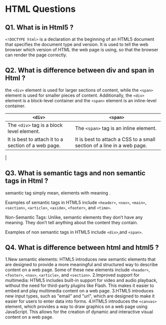 # HTML Questions

## Q1. What is <!Doctype html> in Html5 ?
`<!DOCTYPE html>` is a declaration at the beginning of an HTML5 document that specifies the document type and version. It is used to tell the web browser which version of HTML the web page is using, so that the browser can render the page correctly.

## Q2. What is difference between div and span in Html ?
the `<div>` element is used for larger sections of content, while the `<span>` element is used for smaller pieces of content. Additionally, the `<div>` element is a block-level container and the `<span>` element is an inline-level container.

| `<div>` |`<span>`  |
|----------|----------|
| The `<div>` tag is a block level element.   | The `<span>` tag is an inline element.   |
| It is best to attach it to a section of a web page.    | It is best to attach a CSS to a small section of a line in a web page.   |
|

## Q3. What is semantic tags and non semantic tags in Html ?
semantic tag simply mean, elements with meaning . 

Examples of semantic tags in HTML5 include `<header>`, `<nav>`, `<main>`, `<section>`, `<article>`, `<aside>`, `<footer>`, and `<time>`.

Non-Semantic Tags: Unlike, semantic elements they don’t have any meaning. They don’t tell anything about the content they contain.

Examples of non semantic tags in HTML5 include `<div>`,and `<span>`.

## Q4. What is difference between html and html5 ?
1.New semantic elements: HTML5 introduces new semantic elements that are designed to provide a more meaningful and structured way to describe content on a web page. Some of these new elements include `<header>`, `<footer>`, `<nav>`, `<article>`, and `<section>`.
2.Improved support for multimedia: HTML5 includes built-in support for video and audio playback, without the need for third-party plugins like Flash. This makes it easier to embed and play multimedia content on a web page.
3.HTML5 introduces new input types, such as "email" and "url", which are designed to make it easier for users to enter data into forms.
4.HTML5 introduces the `<canvas>` element, which provides a way to draw graphics on a web page using JavaScript. This allows for the creation of dynamic and interactive visual content on a web page.



